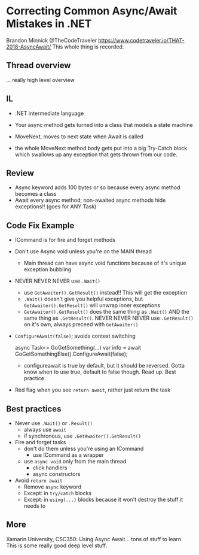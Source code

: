 # Correcting Common Async/Await Mistakes in .NET

Brandon Minnick
@TheCodeTraveler
https://www.codetraveler.io/THAT-2018-AsyncAwait/
This whole thing is recorded.

## Thread overview
... really high level overview

## IL
- .NET intermediate language

- Your async method gets turned into a class that models a state machine
- MoveNext, moves to next state when Await is called
- the whole MoveNext method body gets put into a big Try-Catch block which swallows up any exception that gets thrown from our code.

## Review
- Async keyword adds 100 bytes or so because every async method becomes a class
- Await every async method; non-awaited async methods hide exceptions!! (goes for ANY Task)

## Code Fix Example

- ICommand is for fire and forget methods
- Don't use Async void unless you're on the MAIN thread
  - Main thread can have async void functions because of it's unique exception bubbling
- NEVER NEVER NEVER use `.Wait()`
  - use `GetAwaiter().GetResult()` instead!! This will get the exception
  - `.Wait()` doesn't give you helpful exceptions, but `GetAwaiter().GetResult()` will unwrap inner exceptions
  - `GetAwaiter().GetResult()` does the same thing as `.Wait()` AND the same thing as `.GetResult()`. NEVER NEVER NEVER use `.GetResult()` on it's own, always preceed with `GetAwaiter()`
- `ConfigureAwait(false)`; avoids context switching

    async Task<> GoGetSomething(...)
    var info = await GoGetSomethingElse().ConfigureAwait(false);

  - configureawait is true by default, but it should be reversed. Gotta know when to use true, default to false though. Read up. Best practice.

- Red flag when you see `return await`, rather just return the task

## Best practices

- Never use `.Wait()` or `.Result()`
  - always use `await`
  - if synchronous, use `.GetAwaiter().GetResult()`
- Fire and forget tasks
  - don't do them unless you're using an ICommand
    - use ICommand as a wrapper
  - use `async void` only from the main thread
    - click handlers
    - async constructors
- Avoid `return await`
  - Remove `async` keyword
  - Except: in `try/catch` blocks
  - Except: in `using(...)` blocks because it won't destroy the stuff it needs to

## More

Xamarin University, CSC350: Using Async Await... tons of stuff to learn. This is some really good deep level stuff.

